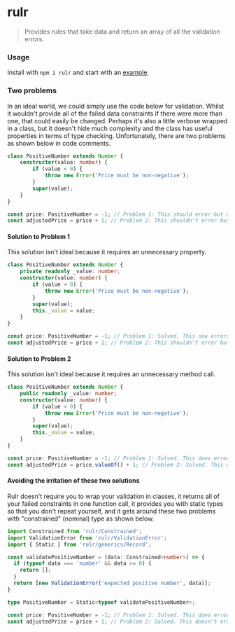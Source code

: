 # rulr

> Provides rules that take data and return an array of all the validation errors.

### Usage

Install with `npm i rulr` and start with an [example](./src/examples/example.ts).

### Two problems

In an ideal world, we could simply use the code below for validation. Whilst it wouldn't provide all of the failed data constraints if there were more than one, that could easily be changed. Perhaps it's also a little verbose wrapped in a class, but it doesn't hide much complexity and the class has useful properties in terms of type checking. Unfortunately, there are two problems as shown below in code comments.

```ts
class PositiveNumber extends Number {
    constructor(value: number) {
        if (value < 0) {
            throw new Error('Price must be non-negative');
        }
        super(value);
    }
}

const price: PositiveNumber = -1; // Problem 1: This should error but doesn't.
const adjustedPrice = price + 1; // Problem 2: This shouldn't error but does.
```

#### Solution to Problem 1

This solution isn't ideal because it requires an unnecessary property.

```ts
class PositiveNumber extends Number {
    private readonly _value: number;
    constructor(value: number) {
        if (value < 0) {
            throw new Error('Price must be non-negative');
        }
        super(value);
        this._value = value;
    }
}

const price: PositiveNumber = -1; // Problem 1: Solved. This now errors.
const adjustedPrice = price + 1; // Problem 2: This shouldn't error but does.
```

#### Solution to Problem 2

This solution isn't ideal because it requires an unnecessary method call.

```ts
class PositiveNumber extends Number {
    public readonly _value: number;
    constructor(value: number) {
        if (value < 0) {
            throw new Error('Price must be non-negative');
        }
        super(value);
        this._value = value;
    }
}

const price: PositiveNumber = -1; // Problem 1: Solved. This does error.
const adjustedPrice = price.valueOf() + 1; // Problem 2: Solved. This doesn't error.
```

#### Avoiding the irritation of these two solutions

Rulr doesn't require you to wrap your validation in classes, it returns all of your failed constraints in one function call, it provides you with static types so that you don't repeat yourself, and it gets around these two problems with "constrained" (nominal) type as shown below.

```ts
import Constrained from 'rulr/Constrained';
import ValidationError from 'rulr/ValidationError';
import { Static } from 'rulr/generics/Record';

const validatePositiveNumber = (data: Constrained<number>) => {
  if (typeof data === 'number' && data >= 0) {
    return [];
  }
  return [new ValidationError('expected positive number', data)];
}

type PositiveNumber = Static<typeof validatePositiveNumber>;

const price: PositiveNumber = -1; // Problem 1: Solved. This does error.
const adjustedPrice = price + 1; // Problem 2: Solved. This doesn't error.
```
